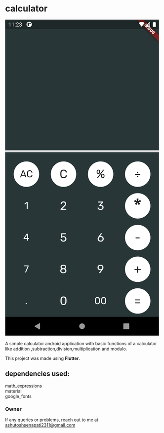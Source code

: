 # calculator
![image](https://github.com/Recker4244/Calculator_App/blob/main/calculator.png)

A simple calculator android application with basic functions of a calculator like addition ,subtraction,division,multiplication and modulo.

This project was made using **Flutter**.

## dependencies used:
math_expressions  
material  
google_fonts  

### Owner
If any queries or problems, reach out to me at <ashutoshsenapati2311@gmail.com>



